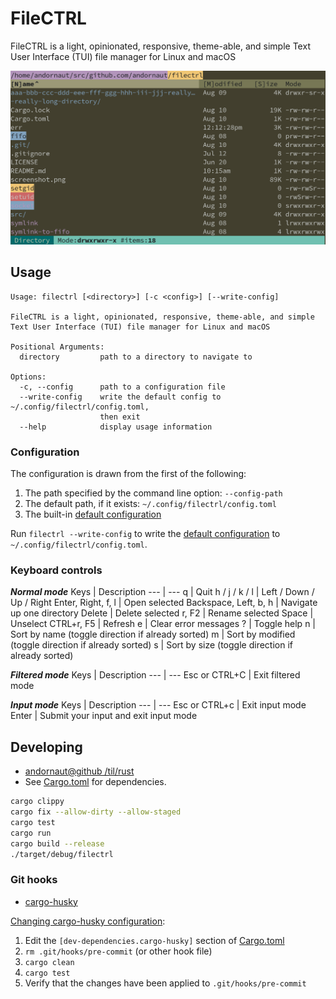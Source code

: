 # FileCTRL

FileCTRL is a light, opinionated, responsive, theme-able, and simple Text User Interface (TUI) file manager for Linux and macOS

![image](./screenshot.png)

## Usage

```
Usage: filectrl [<directory>] [-c <config>] [--write-config]

FileCTRL is a light, opinionated, responsive, theme-able, and simple
Text User Interface (TUI) file manager for Linux and macOS

Positional Arguments:
  directory         path to a directory to navigate to

Options:
  -c, --config      path to a configuration file
  --write-config    write the default config to ~/.config/filectrl/config.toml,
                    then exit
  --help            display usage information
```

### Configuration

The configuration is drawn from the first of the following:

1. The path specified by the command line option: `--config-path`
1. The default path, if it exists: `~/.config/filectrl/config.toml`
1. The built-in [default configuration](./src/app/default_config.rs)

Run `filectrl --write-config` to write the [default configuration](./src/app/default_config.rs) to `~/.config/filectrl/config.toml`.

### Keyboard controls

***Normal mode***
Keys | Description
--- | ---
q | Quit
h / j / k / l | Left / Down / Up / Right
Enter, Right, f, l | Open selected
Backspace, Left, b, h | Navigate up one directory
Delete | Delete selected
r, F2 | Rename selected
Space | Unselect
CTRL+r, F5 | Refresh
e | Clear error messages
? | Toggle help
n | Sort by name (toggle direction if already sorted)
m | Sort by modified (toggle direction if already sorted)
s | Sort by size (toggle direction if already sorted)

***Filtered mode***
Keys | Description
--- | ---
Esc or CTRL+C | Exit filtered mode

***Input mode***
Keys | Description
--- | ---
Esc or CTRL+c | Exit input mode
Enter | Submit your input and exit input mode

## Developing

* [andornaut@github /til/rust](https://github.com/andornaut/til/blob/master/docs/rust.md)
* See [Cargo.toml](./Cargo.toml) for dependencies.

```bash
cargo clippy
cargo fix --allow-dirty --allow-staged
cargo test
cargo run
cargo build --release
./target/debug/filectrl
```

### Git hooks

* [cargo-husky](https://github.com/rhysd/cargo-husky)

[Changing cargo-husky configuration](https://github.com/rhysd/cargo-husky/issues/30):

1. Edit the `[dev-dependencies.cargo-husky]` section of [Cargo.toml](./Cargo.toml)
1. `rm .git/hooks/pre-commit` (or other hook file)
1. `cargo clean`
1. `cargo test`
1. Verify that the changes have been applied to `.git/hooks/pre-commit`

